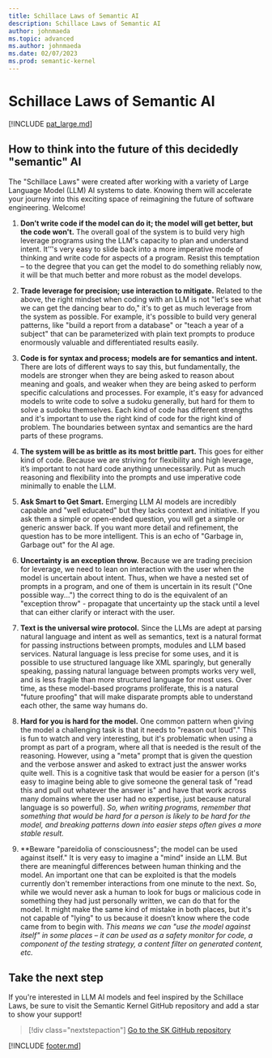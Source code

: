```yaml
---
title: Schillace Laws of Semantic AI
description: Schillace Laws of Semantic AI
author: johnmaeda
ms.topic: advanced
ms.author: johnmaeda
ms.date: 02/07/2023
ms.prod: semantic-kernel
---
```

# Schillace Laws of Semantic AI
[!INCLUDE [pat_large.md](../includes/pat_large.md)]

## How to think into the future of this decidedly "semantic" AI

The "Schillace Laws" were created after working with a variety of Large Language Model (LLM) AI systems to date. Knowing them will accelerate your journey into this exciting space of reimagining the future of software engineering. Welcome!

1. **Don’t write code if the model can do it; the model will get better, but the code won't.** The overall goal of the system is to build very high leverage programs using the LLM's capacity to plan and understand intent. It'’'s very easy to slide back into a more imperative mode of thinking and write code for aspects of a program. Resist this temptation – to the degree that you can get the model to do something reliably now, it will be that much better and more robust as the model develops.  

2. **Trade leverage for precision; use interaction to mitigate.** Related to the above, the right mindset when coding with an LLM is not "let's see what we can get the dancing bear to do," it's to get as much leverage from the system as possible. For example, it's possible to build very general patterns, like "build a report from a database" or "teach a year of a subject" that can be parameterized with plain text prompts to produce enormously valuable and differentiated results easily.  

3. **Code is for syntax and process; models are for semantics and intent.** There are lots of different ways to say this, but fundamentally, the models are stronger when they are being asked to reason about meaning and goals, and weaker when they are being asked to perform specific calculations and processes. For example, it's easy for advanced models to write code to solve a sudoku generally, but hard for them to solve a sudoku themselves. Each kind of code has different strengths and it's important to use the right kind of code for the right kind of problem. The boundaries between syntax and semantics are the hard parts of these programs.  

4. **The system will be as brittle as its most brittle part.** This goes for either kind of code. Because we are striving for flexibility and high leverage, it’s important to not hard code anything unnecessarily. Put as much reasoning and flexibility into the prompts and use imperative code minimally to enable the LLM.

5. **Ask Smart to Get Smart.** Emerging LLM AI models are incredibly capable and "well educated" but they lacks context and initiative. If you ask them a simple or open-ended question, you will get a simple or generic answer back. If you want more detail and refinement, the question has to be more intelligent. This is an echo of "Garbage in, Garbage out" for the AI age.  

6. **Uncertainty is an exception throw.** Because we are trading precision for leverage, we need to lean on interaction with the user when the model is uncertain about intent. Thus, when we have a nested set of prompts in a program, and one of them is uncertain in its result ("One possible way...") the correct thing to do is the equivalent of an "exception throw" - propagate that uncertainty up the stack until a level that can either clarify or interact with the user.  

7. **Text is the universal wire protocol.** Since the LLMs are adept at parsing natural language and intent as well as semantics, text is a natural format for passing instructions between prompts, modules and LLM based services. Natural language is less precise for some uses, and it is possible to use structured language like XML sparingly, but generally speaking, passing natural language between prompts works very well, and is less fragile than more structured language for most uses. Over time, as these model-based programs proliferate, this is a natural "future proofing" that will make disparate prompts able to understand each other, the same way humans do.  

8. **Hard for you is hard for the model.** One common pattern when giving the model a challenging task is that it needs to "reason out loud"." This is fun to watch and very interesting, but it's problematic when using a prompt as part of a program, where all that is needed is the result of the reasoning. However, using a "meta" prompt that is given the question and the verbose answer and asked to extract just the answer works quite well. This is a cognitive task that would be easier for a person (it's easy to imagine being able to give someone the general task of "read this and pull out whatever the answer is" and have that work across many domains where the user had no expertise, just because natural language is so powerful). _So, when writing programs, remember that something that would be hard for a person is likely to be hard for the model, and breaking patterns down into easier steps often gives a more stable result._

9. **​​​​​​​Beware "pareidolia of consciousness"; the model can be used against itself." It is very easy to imagine a "mind" inside an LLM. But there are meaningful differences between human thinking and the model. An important one that can be exploited is that the models currently don't remember interactions from one minute to the next. So, while we would never ask a human to look for bugs or malicious code in something they had just personally written, we can do that for the model. It might make the same kind of mistake in both places, but it's not capable of "lying" to us because it doesn’t know where the code came from to begin with.  ​​​​​​_This means we can "use the model against itself" in some places – it can be used as a safety monitor for code, a component of the testing strategy, a content filter on generated content, etc._

## Take the next step

If you're interested in LLM AI models and feel inspired by the Schillace Laws, be sure to visit the Semantic Kernel GitHub repository and add a star to show your support!

> [!div class="nextstepaction"]
> [Go to the SK GitHub repository](https://aka.ms/semantic-kernel)

[!INCLUDE [footer.md](../includes/footer.md)]